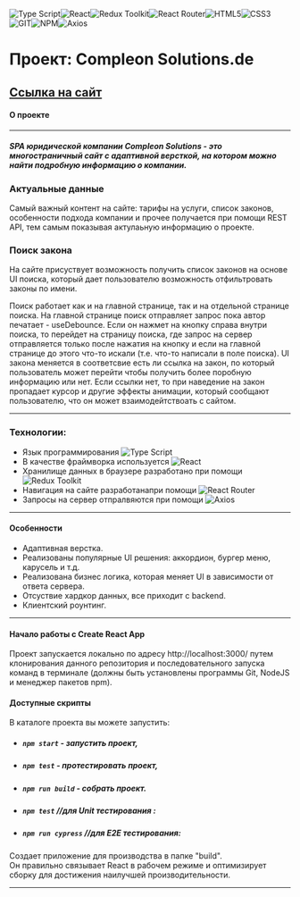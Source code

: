 ![Type Script](https://img.shields.io/badge/-TypeScript-000?logo=typescript&logoColor=3178C6&style=flat)![React](https://img.shields.io/badge/-React-000?&logo=React)![Redux Toolkit](https://img.shields.io/badge/-ReduxToolkit-000?logo=Redux&logoColor=764ABC&style=flat)![React Router](https://img.shields.io/badge/-ReactRouter-000?logo=reactrouter&logoColor=CA4245&style=flat)![HTML5](https://img.shields.io/badge/-HTML5-000?&logo=HTML5)![CSS3](https://img.shields.io/badge/-CSS3-000?&logo=CSS3)![GIT](https://img.shields.io/badge/-GIT-000?&logo=GIT)![NPM](https://img.shields.io/badge/-NPM-000?logo=npm&logoColor=CC3534&style=flat)![Axios](https://img.shields.io/badge/-Axios-000?logo=axios&logoColor=red&style=flat)
# Проект: Compleon Solutions.de
## [Ссылка на сайт](https://ins-opal.vercel.app/)
#### О проекте

---

##### SPA юридической компании Compleon Solutions - это многостраничный сайт с адаптивной версткой, на котором можно найти подробную информацию о компании.

### Актуальные данные

Самый важный контент на сайте: тарифы на услуги, список законов, особенности подхода компании и прочее получается при помощи REST API, тем самым показывая актулаьную информацию о проекте.

### Поиск закона

На сайте присуствует возможность получить список законов на основе UI поиска, который дает пользователю возможность отфильтровать законы по имени.

Поиск работает как и на главной странице, так и на отдельной странице поиска. 
На главной странице поиск отправляет запрос пока автор печатает - useDebounce. Если он нажмет на кнопку справа внутри поиска, то перейдет на страницу поиска, где запрос на сервер отправляется только после нажатия на кнопку и если на главной странице до этого что-то искали (т.е. что-то написали в поле поиска).
UI закона меняется в соответсвие есть ли ссылка на закон, по который пользователь может перейти чтобы получить более поробную информацию или нет. Если ссылки нет, то при наведение на закон пропадает курсор и другие эффекты анимации, который сообщают пользователю, что он может взаимодейтствоать с сайтом.


---

### Технологии:
 + Язык программирования ![Type Script](https://img.shields.io/badge/-TypeScript-000?logo=typescript&logoColor=3178C6&style=flat)
 + В качестве фраймворка используется ![React](https://img.shields.io/badge/-React-000?&logo=React) 
 + Хранилище данных в браузере разработано при помощи ![Redux Toolkit](https://img.shields.io/badge/-ReduxToolkit-000?logo=Redux&logoColor=764ABC&style=flat)
 + Навигация на сайте разработанапри помощи ![React Router](https://img.shields.io/badge/-ReactRouter-000?logo=reactrouter&logoColor=CA4245&style=flat)
 + Запросы на сервер отпралвяются при помощи ![Axios](https://img.shields.io/badge/-Axios-000?logo=axios&logoColor=red&style=flat)
---

#### Особенности
 + Адаптивная верстка.
 + Реализованы популярные UI решения: аккордион, бургер меню, карусель и т.д.
 + Реализована бизнес логика, которая меняет UI в зависимости от ответа сервера.
 + Отсуствие хардкор данных, все приходит с backend.
 + Клиентский роунтинг.

---

#### Начало работы с Create React App
Проект запускается локально по адресу http://localhost:3000/ путем клонирования данного репозитория и последовательного запуска команд в терминале (должны быть установлены программы Git, NodeJS и менеджер пакетов npm).


#### Доступные скрипты

В каталоге проекта вы можете запустить:

- ##### `npm start` - запустить проект,

- ##### `npm test` - протестировать проект,

- ##### `npm run build` - собрать проект.
 
- ##### `npm test` //для Unit тестирования :

- ##### `npm run cypress` //для E2E тестирования:


Создает приложение для производства в папке "build".\
Он правильно связывает React в рабочем режиме и оптимизирует сборку для достижения наилучшей производительности.

---


